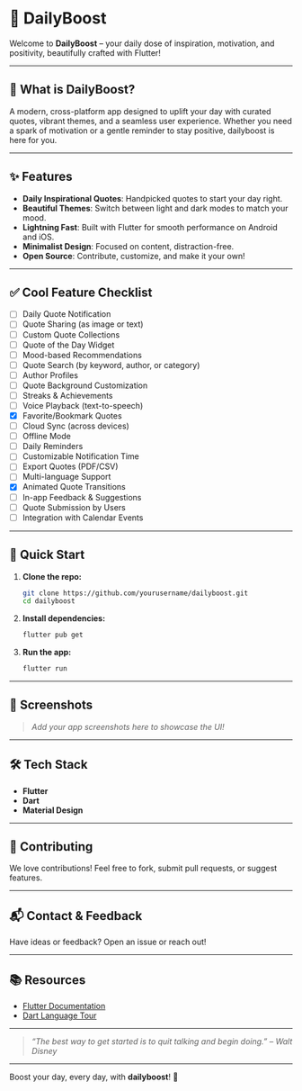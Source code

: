 # 🚀 DailyBoost

Welcome to **DailyBoost** – your daily dose of inspiration, motivation, and positivity, beautifully crafted with Flutter!

---

## 🌟 What is DailyBoost?
A modern, cross-platform app designed to uplift your day with curated quotes, vibrant themes, and a seamless user experience. Whether you need a spark of motivation or a gentle reminder to stay positive, dailyboost is here for you.

---

## ✨ Features
- **Daily Inspirational Quotes**: Handpicked quotes to start your day right.
- **Beautiful Themes**: Switch between light and dark modes to match your mood.
- **Lightning Fast**: Built with Flutter for smooth performance on Android and iOS.
- **Minimalist Design**: Focused on content, distraction-free.
- **Open Source**: Contribute, customize, and make it your own!

---

## ✅ Cool Feature Checklist
- [ ] Daily Quote Notification
- [ ] Quote Sharing (as image or text)
- [ ] Custom Quote Collections
- [ ] Quote of the Day Widget
- [ ] Mood-based Recommendations
- [ ] Quote Search (by keyword, author, or category)
- [ ] Author Profiles
- [ ] Quote Background Customization
- [ ] Streaks & Achievements
- [ ] Voice Playback (text-to-speech)
- [x] Favorite/Bookmark Quotes
- [ ] Cloud Sync (across devices)
- [ ] Offline Mode
- [ ] Daily Reminders
- [ ] Customizable Notification Time
- [ ] Export Quotes (PDF/CSV)
- [ ] Multi-language Support
- [x] Animated Quote Transitions
- [ ] In-app Feedback & Suggestions
- [ ] Quote Submission by Users
- [ ] Integration with Calendar Events

---

## 🚦 Quick Start
1. **Clone the repo:**
   ```bash
   git clone https://github.com/yourusername/dailyboost.git
   cd dailyboost
   ```
2. **Install dependencies:**
   ```bash
   flutter pub get
   ```
3. **Run the app:**
   ```bash
   flutter run
   ```

---

## 📸 Screenshots
> _Add your app screenshots here to showcase the UI!_

---

## 🛠️ Tech Stack
- **Flutter**
- **Dart**
- **Material Design**

---

## 🤝 Contributing
We love contributions! Feel free to fork, submit pull requests, or suggest features.

---

## 📬 Contact & Feedback
Have ideas or feedback? Open an issue or reach out!

---

## 📚 Resources
- [Flutter Documentation](https://docs.flutter.dev/)
- [Dart Language Tour](https://dart.dev/guides/language/language-tour)

---

> _“The best way to get started is to quit talking and begin doing.” – Walt Disney_

---

Boost your day, every day, with **dailyboost**! 🌈
